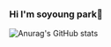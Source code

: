 ### Hi I'm soyoung park👋

![Anurag's GitHub stats](https://github-readme-stats.vercel.app/api?username=soyoung96&show_icons=true&theme=radical)

<!--
**soyoung96/soyoung96** is a ✨ _special_ ✨ repository because its `README.md` (this file) appears on your GitHub profile.

Here are some ideas to get you started:

- 🔭 I’m currently working on ...
- 🌱 I’m currently learning ...
- 👯 I’m looking to collaborate on ...
- 🤔 I’m looking for help with ...
- 💬 Ask me about ...
- 📫 How to reach me: ...
- 😄 Pronouns: ...
- ⚡ Fun fact: ...
-->
